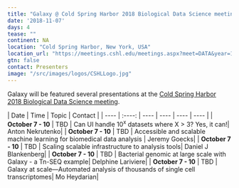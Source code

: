 ```yaml
---
title: "Galaxy @ Cold Spring Harbor 2018 Biological Data Science meeting"
date: '2018-11-07'
days: 4
tease: ""
continent: NA
location: "Cold Spring Harbor, New York, USA"
location_url: "https://meetings.cshl.edu/meetings.aspx?meet=DATA&year=18"
gtn: false
contact: Presenters
image: "/src/images/logos/CSHLLogo.jpg"
---
```


Galaxy will be featured several presentations at the [Cold Spring Harbor 2018 Biological Data Science meeting](https://meetings.cshl.edu/meetings.aspx?meet=DATA&year=18).

| Date | Time | Topic | Contact |
| ---- | :----: | ---- | ---- | ---- | ---- |
| **October 7 - 10** | TBD | Can UI handle 10<sup>x</sup> datasets where X > 3? Yes, it can!| Anton Nekrutenko|
| **October 7 - 10** | TBD | Accessible and scalable machine learning for biomedical data analysis | Jeremy Goecks|
| **October 7 - 10** | TBD | Scaling scalable infrastructure to analysis tools| Daniel J Blankenberg|
| **October 7 - 10** | TBD | Bacterial genomic at large scale with Galaxy - a Tn-SEQ example| Delphine Lariviere|
| **October 7 - 10** | TBD | Galaxy at scale—Automated analysis of thousands of single cell transcriptomes| Mo Heydarian|
